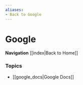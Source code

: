 ```yaml
---
aliases:
- Back to Google
---
```


# Google
**Navigation**
[[index|Back to Home]]

### Topics
- [[google_docs|Google Docs]]